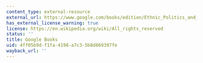 ```yaml
---
content_type: external-resource
external_url: https://www.google.com/books/edition/Ethnic_Politics_and_State_Power_in_Afric/XIcHDgAAQBAJ?hl=en&gbpv=1
has_external_license_warning: true
license: https://en.wikipedia.org/wiki/All_rights_reserved
status: ''
title: Google Books
uid: 4ff05b9d-f1fa-4198-a7c3-5b8d869397fe
wayback_url: ''
---
```

